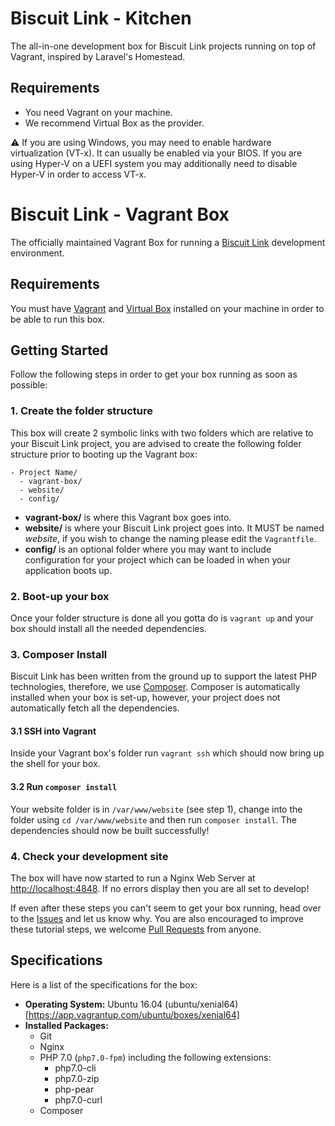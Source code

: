 # Biscuit Link - Kitchen

The all-in-one development box for Biscuit Link projects running on top of Vagrant, inspired by Laravel's Homestead.

## Requirements

- You need Vagrant on your machine.
- We recommend Virtual Box as the provider.

:warning: If you are using Windows, you may need to enable hardware virtualization (VT-x). It can usually be enabled via your BIOS. If you are using Hyper-V on a UEFI system you may additionally need to disable Hyper-V in order to access VT-x.


# Biscuit Link - Vagrant Box

The officially maintained Vagrant Box for running a [Biscuit Link](https://biscuit.link) development environment.

## Requirements

You must have [Vagrant](https://www.vagrantup.com/intro/index.html) and [Virtual Box](https://www.virtualbox.org/wiki/Downloads) installed on your machine in order to be able to run this box.

## Getting Started

Follow the following steps in order to get your box running as soon as possible:

### 1. Create the folder structure

This box will create 2 symbolic links with two folders which are relative to your Biscuit Link project, you are advised to create the following folder structure prior to booting up the Vagrant box:

```text
- Project Name/
  - vagrant-box/
  - website/
  - config/
```

* **vagrant-box/** is where this Vagrant box goes into.
* **website/** is where your Biscuit Link project goes into. It MUST be named *website*, if you wish to change the naming please edit the `Vagrantfile`.
* **config/** is an optional folder where you may want to include configuration for your project which can be loaded in when your application boots up.

### 2. Boot-up your box

Once your folder structure is done all you gotta do is `vagrant up` and your box should install all the needed dependencies.

### 3. Composer Install

Biscuit Link has been written from the ground up to support the latest PHP technologies, therefore, we use [Composer](https://getcomposer.org/). Composer is automatically installed when your box is set-up, however, your project does not automatically fetch all the dependencies.

#### 3.1 SSH into Vagrant

Inside your Vagrant box's folder run `vagrant ssh` which should now bring up the shell for your box.

#### 3.2 Run `composer install`

Your website folder is in `/var/www/website` (see step 1), change into the folder using `cd /var/www/website` and then run `composer install`. The dependencies should now be built successfully!

### 4. Check your development site

The box will have now started to run a Nginx Web Server at [http://localhost:4848](http://localhost:4848). If no errors display then you are all set to develop!

If even after these steps you can't seem to get your box running, head over to the [Issues](https://github.com/biscuit-link/vagrant-box/issues) and let us know why. You are also encouraged to improve these tutorial steps, we welcome [Pull Requests](https://github.com/biscuit-link/vagrant-box/pulls) from anyone.

## Specifications

Here is a list of the specifications for the box:

* **Operating System:** Ubuntu 16.04 (ubuntu/xenial64)[https://app.vagrantup.com/ubuntu/boxes/xenial64]
* **Installed Packages:**
    * Git
    * Nginx
    * PHP 7.0 (`php7.0-fpm`) including the following extensions:
        * php7.0-cli
        * php7.0-zip
        * php-pear
        * php7.0-curl
    * Composer